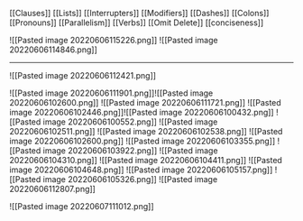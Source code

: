 [[Clauses]]
[[Lists]]
[[Interrupters]]
[[Modifiers]]
[[Dashes]]
[[Colons]]
[[Pronouns]]
[[Parallelism]]
[[Verbs]]
[[Omit Delete]]
[[conciseness]]

![[Pasted image 20220606115226.png]]
![[Pasted image 20220606114846.png]]
****
![[Pasted image 20220606112421.png]]

![[Pasted image 20220606111901.png]]![[Pasted image 20220606102600.png]]
![[Pasted image 20220606111721.png]]
![[Pasted image 20220606102446.png]]![[Pasted image 20220606100432.png]]
![[Pasted image 20220606100552.png]]
![[Pasted image 20220606102511.png]]
![[Pasted image 20220606102538.png]]
![[Pasted image 20220606102600.png]]
![[Pasted image 20220606103355.png]]
![[Pasted image 20220606103922.png]]
![[Pasted image 20220606104310.png]]
![[Pasted image 20220606104411.png]]
![[Pasted image 20220606104648.png]]
![[Pasted image 20220606105157.png]]
![[Pasted image 20220606105326.png]]
![[Pasted image 20220606112807.png]]

![[Pasted image 20220607111012.png]]